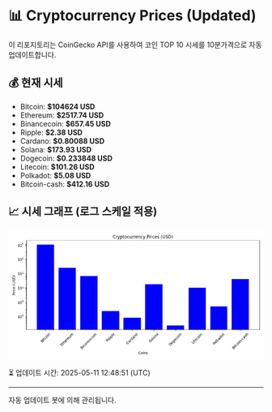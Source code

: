 
# 📊 Cryptocurrency Prices (Updated)

이 리포지토리는 CoinGecko API를 사용하여 코인 TOP 10 시세를 10분가격으로 자동 업데이트합니다.

## 💰 현재 시세
- Bitcoin: **$104624 USD**
- Ethereum: **$2517.74 USD**
- Binancecoin: **$657.45 USD**
- Ripple: **$2.38 USD**
- Cardano: **$0.80088 USD**
- Solana: **$173.93 USD**
- Dogecoin: **$0.233848 USD**
- Litecoin: **$101.26 USD**
- Polkadot: **$5.08 USD**
- Bitcoin-cash: **$412.16 USD**

## 📈 시세 그래프 (로그 스케일 적용)
![Crypto Prices](crypto_prices.png)

⏳ 업데이트 시간: 2025-05-11 12:48:51 (UTC)

---
자동 업데이트 봇에 의해 관리됩니다.

